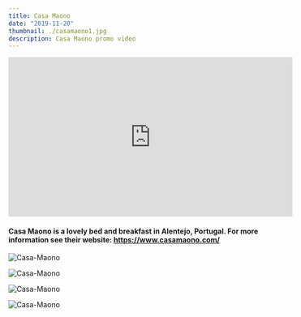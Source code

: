 ```yaml
---
title: Casa Maono
date: "2019-11-20"
thumbnail: ./casamaono1.jpg
description: Casa Maono promo video
---
```


<iframe width="560" height="315" src="https://www.youtube.com/embed/mYyvEvTw0Fg" frameborder="0" allow="accelerometer; autoplay; encrypted-media; gyroscope; picture-in-picture" allowfullscreen></iframe>

#### Casa Maono is a lovely bed and breakfast in Alentejo, Portugal. For more information see their website: https://www.casamaono.com/

<div class="kg-card kg-image-card kg-width-full">


![Casa-Maono](./casamaono5.jpg)

![Casa-Maono](./casamaono2.jpg)
</div>

![Casa-Maono](./casamaono3.jpg)

<div class="kg-card kg-image-card kg-width-full">

![Casa-Maono](./casamaono4.jpg)

</div>

